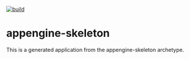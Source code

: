 [![build](https://snap-ci.com/leguimas/kontrola/branch/master/build_image)](https://snap-ci.com/leguimas/kontrola/branch/master)

appengine-skeleton
=============================

This is a generated application from the appengine-skeleton archetype.
